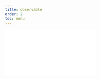 ```yaml
---
title: observable
order: 2
toc: menu
---
```


<embed src="../../packages/mana-observable/README.md"></embed>
